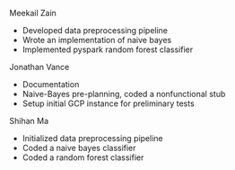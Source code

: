 Meekail Zain
- Developed data preprocessing pipeline
- Wrote an implementation of naive bayes
- Implemented pyspark random forest classifier

Jonathan Vance
- Documentation
- Naive-Bayes pre-planning, coded a nonfunctional stub
- Setup initial GCP instance for preliminary tests

Shihan Ma
- Initialized data preprocessing pipeline
- Coded a naive bayes classifier
- Coded a random forest classifier
